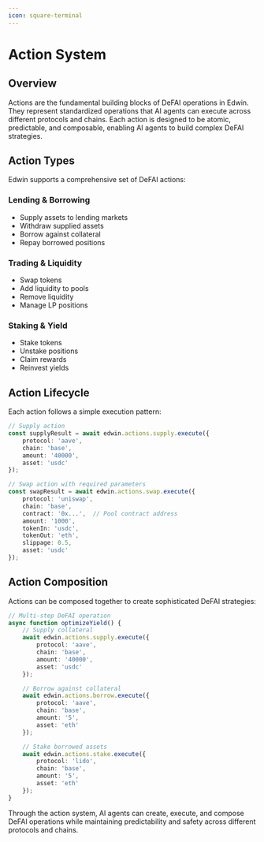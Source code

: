 ```yaml
---
icon: square-terminal
---
```


# Action System

## Overview

Actions are the fundamental building blocks of DeFAI operations in Edwin. They represent standardized operations that AI agents can execute across different protocols and chains. Each action is designed to be atomic, predictable, and composable, enabling AI agents to build complex DeFAI strategies.

## Action Types

Edwin supports a comprehensive set of DeFAI actions:

### Lending & Borrowing
- Supply assets to lending markets
- Withdraw supplied assets
- Borrow against collateral
- Repay borrowed positions

### Trading & Liquidity
- Swap tokens
- Add liquidity to pools
- Remove liquidity
- Manage LP positions

### Staking & Yield
- Stake tokens
- Unstake positions
- Claim rewards
- Reinvest yields

## Action Lifecycle

Each action follows a simple execution pattern:

```typescript
// Supply action
const supplyResult = await edwin.actions.supply.execute({
    protocol: 'aave',
    chain: 'base',
    amount: '40000',
    asset: 'usdc'
});

// Swap action with required parameters
const swapResult = await edwin.actions.swap.execute({
    protocol: 'uniswap',
    chain: 'base',
    contract: '0x...',  // Pool contract address
    amount: '1000',
    tokenIn: 'usdc',
    tokenOut: 'eth',
    slippage: 0.5,
    asset: 'usdc'
});
```

## Action Composition

Actions can be composed together to create sophisticated DeFAI strategies:

```typescript
// Multi-step DeFAI operation
async function optimizeYield() {
    // Supply collateral
    await edwin.actions.supply.execute({
        protocol: 'aave',
        chain: 'base',
        amount: '40000',
        asset: 'usdc'
    });

    // Borrow against collateral
    await edwin.actions.borrow.execute({
        protocol: 'aave',
        chain: 'base',
        amount: '5',
        asset: 'eth'
    });

    // Stake borrowed assets
    await edwin.actions.stake.execute({
        protocol: 'lido',
        chain: 'base',
        amount: '5',
        asset: 'eth'
    });
}
```

Through the action system, AI agents can create, execute, and compose DeFAI operations while maintaining predictability and safety across different protocols and chains.

